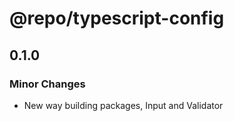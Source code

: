 # @repo/typescript-config

## 0.1.0

### Minor Changes

- New way building packages, Input and Validator

